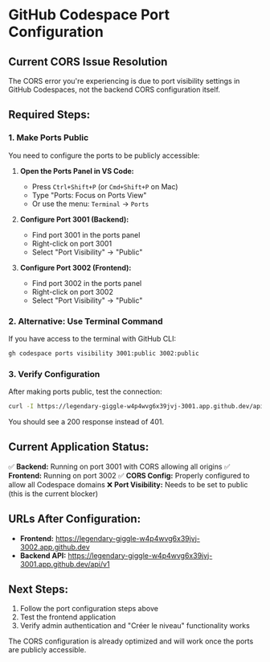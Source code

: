 # GitHub Codespace Port Configuration

## Current CORS Issue Resolution

The CORS error you're experiencing is due to port visibility settings in GitHub Codespaces, not the backend CORS configuration itself.

## Required Steps:

### 1. Make Ports Public
You need to configure the ports to be publicly accessible:

1. **Open the Ports Panel in VS Code:**
   - Press `Ctrl+Shift+P` (or `Cmd+Shift+P` on Mac)
   - Type "Ports: Focus on Ports View"
   - Or use the menu: `Terminal` → `Ports`

2. **Configure Port 3001 (Backend):**
   - Find port 3001 in the ports panel
   - Right-click on port 3001
   - Select "Port Visibility" → "Public"

3. **Configure Port 3002 (Frontend):**
   - Find port 3002 in the ports panel
   - Right-click on port 3002
   - Select "Port Visibility" → "Public"

### 2. Alternative: Use Terminal Command
If you have access to the terminal with GitHub CLI:

```bash
gh codespace ports visibility 3001:public 3002:public
```

### 3. Verify Configuration
After making ports public, test the connection:

```bash
curl -I https://legendary-giggle-w4p4wvg6x39jvj-3001.app.github.dev/api/v1/health
```

You should see a 200 response instead of 401.

## Current Application Status:

✅ **Backend:** Running on port 3001 with CORS allowing all origins
✅ **Frontend:** Running on port 3002
✅ **CORS Config:** Properly configured to allow all Codespace domains
❌ **Port Visibility:** Needs to be set to public (this is the current blocker)

## URLs After Configuration:
- **Frontend:** https://legendary-giggle-w4p4wvg6x39jvj-3002.app.github.dev
- **Backend API:** https://legendary-giggle-w4p4wvg6x39jvj-3001.app.github.dev/api/v1

## Next Steps:
1. Follow the port configuration steps above
2. Test the frontend application
3. Verify admin authentication and "Créer le niveau" functionality works

The CORS configuration is already optimized and will work once the ports are publicly accessible.
